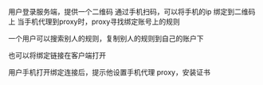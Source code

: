 用户登录服务端，提供一个二维码
通过手机扫码，可以将手机的ip 绑定到二维码上
当手机代理到proxy时，proxy寻找绑定账号上的规则


一个用户可以搜索别人的规则，复制别人的规则到自己的账户下

也可以将绑定链接在客户端打开

用户手机打开绑定连接后，提示他设置手机代理 proxy，安装证书